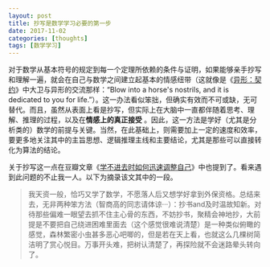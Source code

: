 ```yaml
---
layout: post
title: 抄写是数学学习必要的第一步
date: 2017-11-02
categories: [thoughts]
tags: [数学学习]
---
```


对于数学从基本符号的规定到每一个定理所依赖的条件与证明，如果能够亲手抄写和理解一遍，就会在自己与数学之间建立起基本的情感纽带（这就像是《[异形：契约](https://movie.douban.com/subject/11803087/)》中大卫与异形的交流那样：“Blow into a horse's nostrils, and it is dedicated to you for life.”）。这一办法看似笨拙，但确实有效而不可或缺，无可替代。而且，虽然从表面上看是抄写，但实际上在大脑中一直都伴随着思考、理解、推理的过程，以及在**情感上的真正接受** 。因此，这一方法是学好（尤其是分析类的）数学的前提与关键。当然，在此基础上，则需要加上一定的速度和效率，要更多地关注其中的主旨思想、逻辑推理主线和主要结论，尤其是那些可以直接转化为算法的结论。

关于抄写这一点在豆瓣文章《[学不进去时如何迅速调整自己](https://www.douban.com/note/418610812/)》中也提到了。看来遇到此问题的不止我一人。以下为摘录该文其中的一段。

> 我天资一般，恰巧又学了数学，不愿落人后又想学好拿到外保资格。总结来去，无非两种笨方法（智商高的同志请体谅···）：抄书and及时温故知新。对待那些偏难一眼望去抓不住主心骨的东西，不妨抄书，聚精会神地抄，大前提是不要把自己绕进困难里面去（这个感觉很难说清楚）是一种类似俯瞰的感觉，森林繁密小虫甚多恶心吧唧的，但是若在天上看，也就这么几棵树简洁明了赏心悦目。万事开头难，把树认清楚了，再探险就不会迷路晕头转向了。
